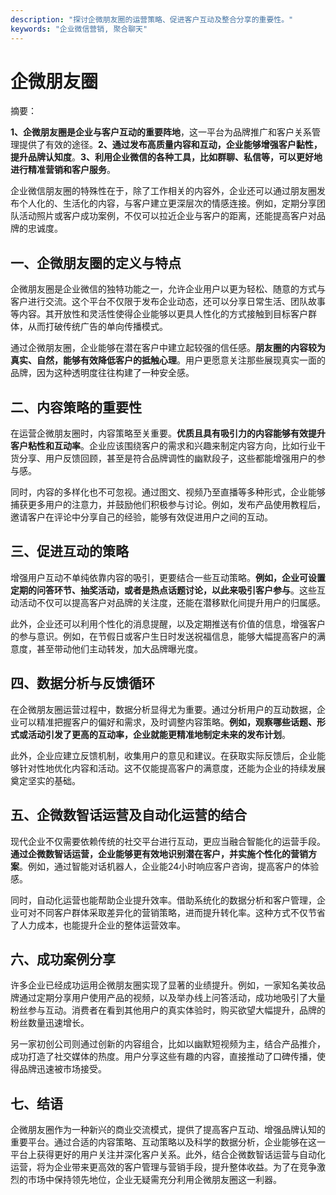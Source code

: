 ```yaml
---
description: "探讨企微朋友圈的运营策略、促进客户互动及整合分享的重要性。"
keywords: "企业微信营销, 聚合聊天"
---
```

# 企微朋友圈

摘要： 

**1、企微朋友圈是企业与客户互动的重要阵地**，这一平台为品牌推广和客户关系管理提供了有效的途径。**2、通过发布高质量内容和互动，企业能够增强客户黏性，提升品牌认知度**。**3、利用企业微信的各种工具，比如群聊、私信等，可以更好地进行精准营销和客户服务**。

企业微信朋友圈的特殊性在于，除了工作相关的内容外，企业还可以通过朋友圈发布个人化的、生活化的内容，与客户建立更深层次的情感连接。例如，定期分享团队活动照片或客户成功案例，不仅可以拉近企业与客户的距离，还能提高客户对品牌的忠诚度。

## 一、企微朋友圈的定义与特点

企微朋友圈是企业微信的独特功能之一，允许企业用户以更为轻松、随意的方式与客户进行交流。这个平台不仅限于发布企业动态，还可以分享日常生活、团队故事等内容。其开放性和灵活性使得企业能够以更具人性化的方式接触到目标客户群体，从而打破传统广告的单向传播模式。

通过企微朋友圈，企业能够在潜在客户中建立起较强的信任感。**朋友圈的内容较为真实、自然，能够有效降低客户的抵触心理**。用户更愿意关注那些展现真实一面的品牌，因为这种透明度往往构建了一种安全感。

## 二、内容策略的重要性

在运营企微朋友圈时，内容策略至关重要。**优质且具有吸引力的内容能够有效提升客户粘性和互动率**。企业应该围绕客户的需求和兴趣来制定内容方向，比如行业干货分享、用户反馈回顾，甚至是符合品牌调性的幽默段子，这些都能增强用户的参与感。

同时，内容的多样化也不可忽视。通过图文、视频乃至直播等多种形式，企业能够捕获更多用户的注意力，并鼓励他们积极参与讨论。例如，发布产品使用教程后，邀请客户在评论中分享自己的经验，能够有效促进用户之间的互动。

## 三、促进互动的策略

增强用户互动不单纯依靠内容的吸引，更要结合一些互动策略。**例如，企业可设置定期的问答环节、抽奖活动，或者是热点话题讨论，以此来吸引客户参与**。这些互动活动不仅可以提高客户对品牌的关注度，还能在潜移默化间提升用户的归属感。

此外，企业还可以利用个性化的消息提醒，以及定期推送有价值的信息，增强客户的参与意识。例如，在节假日或客户生日时发送祝福信息，能够大幅提高客户的满意度，甚至带动他们主动转发，加大品牌曝光度。

## 四、数据分析与反馈循环

在企微朋友圈运营过程中，数据分析显得尤为重要。通过分析用户的互动数据，企业可以精准把握客户的偏好和需求，及时调整内容策略。**例如，观察哪些话题、形式或活动引发了更高的互动率，企业就能更精准地制定未来的发布计划**。

此外，企业应建立反馈机制，收集用户的意见和建议。在获取实际反馈后，企业能够针对性地优化内容和活动。这不仅能提高客户的满意度，还能为企业的持续发展奠定坚实的基础。

## 五、企微数智话运营及自动化运营的结合

现代企业不仅需要依赖传统的社交平台进行互动，更应当融合智能化的运营手段。**通过企微数智话运营，企业能够更有效地识别潜在客户，并实施个性化的营销方案**。例如，通过智能对话机器人，企业能24小时响应客户咨询，提高客户的体验感。

同时，自动化运营也能帮助企业提升效率。借助系统化的数据分析和客户管理，企业可对不同客户群体采取差异化的营销策略，进而提升转化率。这种方式不仅节省了人力成本，也能提升企业的整体运营效率。

## 六、成功案例分享

许多企业已经成功运用企微朋友圈实现了显著的业绩提升。例如，一家知名美妆品牌通过定期分享用户使用产品的视频，以及举办线上问答活动，成功地吸引了大量粉丝参与互动。消费者在看到其他用户的真实体验时，购买欲望大幅提升，品牌的粉丝数量迅速增长。

另一家初创公司则通过创新的内容组合，比如以幽默短视频为主，结合产品推介，成功打造了社交媒体的热度。用户分享这些有趣的内容，直接推动了口碑传播，使得品牌迅速被市场接受。

## 七、结语

企微朋友圈作为一种新兴的商业交流模式，提供了提高客户互动、增强品牌认知的重要平台。通过合适的内容策略、互动策略以及科学的数据分析，企业能够在这一平台上获得更好的用户关注并深化客户关系。此外，结合企微数智话运营与自动化运营，将为企业带来更高效的客户管理与营销手段，提升整体收益。为了在竞争激烈的市场中保持领先地位，企业无疑需充分利用企微朋友圈这一利器。
